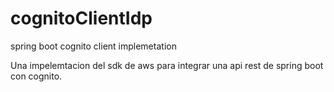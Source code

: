 # cognitoClientIdp
spring boot cognito client implemetation

Una impelemtacion del sdk de aws para integrar una api rest de spring boot con cognito.
